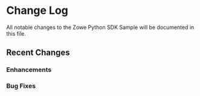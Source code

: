 # Change Log

All notable changes to the Zowe Python SDK Sample will be documented in this file.

## Recent Changes

### Enhancements

### Bug Fixes
